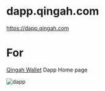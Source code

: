 # dapp.qingah.com
https://dapp.qingah.com
# For
[Qingah Wallet](https://github.com/kilmas/QHWallet) Dapp Home page

![dapp](https://dapp.qingah.com/images/dapp.jpg)
